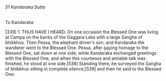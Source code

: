 ###### 51 Kandaraka Sutta

 To Kandaraka

[339] 1. THUS HAVE I HEARD. On one occasion the Blessed One
was living at Campa on the banks of the Gaggara Lake with a
large Sangha of bhikkhus. Then Pessa, the elephant driver's son,
and Kandaraka the wanderer went to the Blessed One. Pessa,
after paying homage to the Blessed One, sat down at one side,
while Kandaraka exchanged greetings with the Blessed One,
and when this courteous and amiable talk was finished, he
stood at one side.[538] Standing there, he surveyed the Sangha of
bhikkhus sitting in complete silence,[539] and then he said to the
Blessed One:
